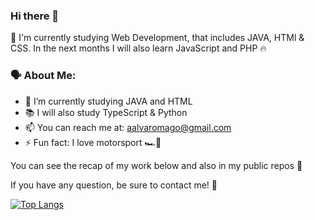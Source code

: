 ### Hi there 👋

🙌 I'm currently studying Web Development, that includes JAVA, HTMl & CSS. In the next months I will also learn JavaScript and PHP 🔥

### 🗣️ About Me:

- 🧠 I’m currently studying JAVA and HTML
- 📚 I will also study TypeScript & Python
- 📫 You can reach me at: aalvaromago@gmail.com
- ⚡ Fun fact: I love motorsport 🏎️💨

You can see the recap of my work below and also in my public repos 👀

If you have any question, be sure to contact me! 🤙

[![Top Langs](https://github-readme-stats.vercel.app/api/top-langs/?username=alvaromago&theme=dark&layout=compact&langs_count=6)](https://github.com/anuraghazra/github-readme-stats)
